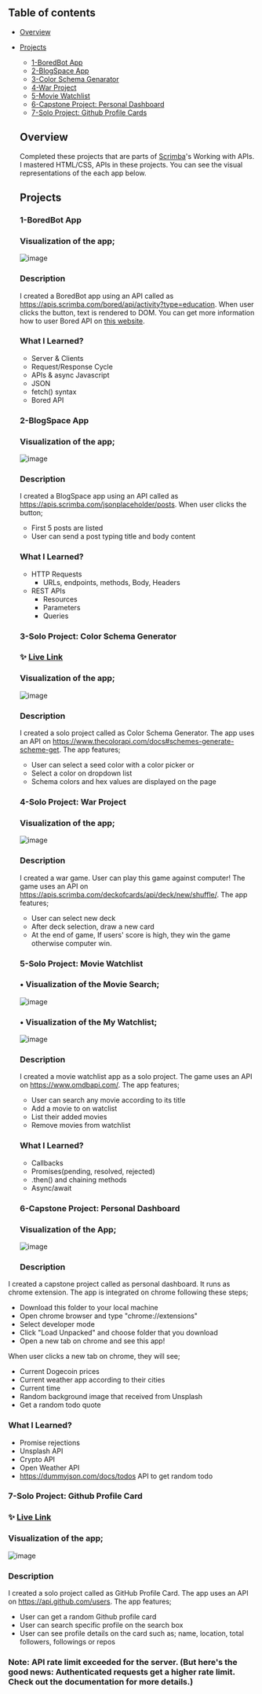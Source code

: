 ## Table of contents

- [Overview](#overview)

- [Projects](#projects)

  - [1-BoredBot App](#bored-bot)
  - [2-BlogSpace App](#blog-space)
  - [3-Color Schema Genarator](#color-generator)
  - [4-War Project](#war-project)
  - [5-Movie Watchlist](#movie-watchlist)
  - [6-Capstone Project: Personal Dashboard](#personal-dashboard)
  - [7-Solo Project: Github Profile Cards](#profile-card)
    
    
  ## Overview

  Completed these projects that are parts of [Scrimba](https://scrimba.com/learn/frontend/)'s Working with APIs. I mastered HTML/CSS, APIs in these projects.
  You can see the visual representations of the each app below.

  ## Projects

  ### 1-BoredBot App

  ### Visualization of the app;
  ![image](./1-BoredBot-app/BoredBot.gif)
  
  ### Description
  
  I created a BoredBot app using an API called as https://apis.scrimba.com/bored/api/activity?type=education. When user clicks the button, text is rendered to DOM. You can get more information how to user Bored API on [this website](https://apis.scrimba.com/bored/documentation).
  
  
  ### What I Learned?
  - Server & Clients
  - Request/Response Cycle
  - APIs & async Javascript
  - JSON
  - fetch() syntax
  - Bored API
    
    
  ### 2-BlogSpace App
  
  ### Visualization of the app;
  ![image](./2-BlogSpace-app/BlogSpace.gif)
  
  ### Description
  
  I created a BlogSpace app using an API called as https://apis.scrimba.com/jsonplaceholder/posts. When user clicks the button;
    - First 5 posts are listed
    - User can send a post typing title and body content


  ### What I Learned?
  - HTTP Requests
    - URLs, endpoints, methods, Body, Headers
  - REST APIs
    - Resources
    - Parameters
    - Queries
    
    
  ### 3-Solo Project: Color Schema Generator
  ### ✨ [Live Link](https://scrimba-color-generator.netlify.app/)
  
  ### Visualization of the app;
  ![image](./3-color-schema-generator/color-generator.gif)
  
  ### Description
  
  I created a solo project called as Color Schema Generator. The app uses an API on https://www.thecolorapi.com/docs#schemes-generate-scheme-get. The app features;
    - User can select a seed color with a color picker or
    - Select a color on dropdown list
    - Schema colors and hex values are displayed on the page
    
    
    
  ### 4-Solo Project: War Project
  
  ### Visualization of the app;
  ![image](./4-war-project/war-game.gif)
  
  ### Description
  
  I created a war game. User can play this game against computer! The game uses an API on https://apis.scrimba.com/deckofcards/api/deck/new/shuffle/. The app features;
    - User can select new deck
    - After deck selection, draw a new card
    - At the end of game, If users' score is high, they win the game otherwise computer win.
    
    
  ### 5-Solo Project: Movie Watchlist
  
  ### • Visualization of the Movie Search;
  ![image](./5-movie-watchlist/movie-search.gif)
  
    
  ### • Visualization of the My Watchlist;
  ![image](./5-movie-watchlist/my-movies.gif)
  
  ### Description
  
  I created a movie watchlist app as a solo project. The game uses an API on https://www.omdbapi.com/. The app features;
    - User can search any movie according to its title
    - Add a movie to on watclist
    - List their added movies
    - Remove movies from watchlist
    
  ### What I Learned?
  - Callbacks
  - Promises(pending, resolved, rejected)
  - .then() and chaining methods
  - Async/await
  
  
  ### 6-Capstone Project: Personal Dashboard
  
  ### Visualization of the App;
  ![image](./6-personal-dashboard/personal-dashboard.gif)
  
  ### Description
  
 I created a capstone project called as personal dashboard. It runs as chrome extension. The app is integrated on chrome following these steps;
  - Download this folder to your local machine
  - Open chrome browser and type "chrome://extensions"
  - Select developer mode
  - Click "Load Unpacked" and choose folder that you download
  - Open a new tab on chrome and see this app!
  
 When user clicks a new tab on chrome, they will see;
  - Current Dogecoin prices
  - Current weather app according to their cities
  - Current time
  - Random background image that received from Unsplash
  - Get a random todo quote
    
  ### What I Learned?
  - Promise rejections
  - Unsplash API
  - Crypto API
  - Open Weather API
  - https://dummyjson.com/docs/todos API to get random todo


  ### 7-Solo Project: Github Profile Card
  ### ✨ [Live Link](https://github-profile-cards-site.netlify.app/)
  
  ### Visualization of the app;
  ![image](./7-github-profile-cards/profile-card.gif)
  
  ### Description
  
  I created a solo project called as GitHub Profile Card. The app uses an API on https://api.github.com/users. The app features;
   - User can get a random Github profile card
   - User can search specific profile on the search box
   - User can see profile details on the card such as; name, location, total followers, followings or repos
 ### Note: API rate limit exceeded for the server. (But here's the good news: Authenticated requests get a higher rate limit. Check out the documentation for more details.)
